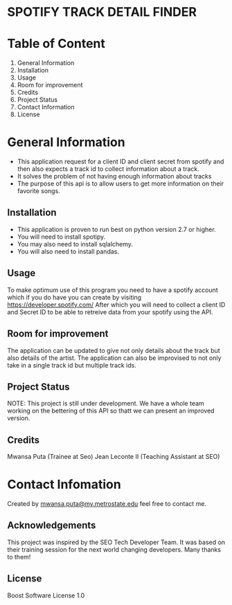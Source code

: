 # SPOTIFY TRACK DETAIL FINDER

# Table of Content
1. General Information
2. Installation
3. Usage
4. Room for improvement
5. Credits
6. Project Status
7. Contact Information
8. License

# General Information
* This application request for a client ID and client secret from spotify and then also expects a track id to collect information about a track.
* It solves the problem of not having enough information about tracks
* The purpose of this api is to allow users to get more information on their favorite songs.


## Installation
* This application is proven to run best  on python version 2.7 or higher.
* You will need to install spotipy.
* You may also need to install sqlalchemy.
* You will also need to install pandas.

## Usage
To make optimum use of this program you need to have a spotify account which if you do have you can create by visiting https://developer.spotify.com/
After which you will need to collect a client ID and Secret ID to be able to retreive data from your spotify using the API.

## Room for improvement
The application can be updated to give not only details about the track but also details of the artist.
The application can also be improvised to not only take in a single track id but multiple track ids.


## Project Status 
NOTE: This project is still under development. We have a whole team working on the bettering of this API so thatt we can present an improved version. 

## Credits
Mwansa Puta (Trainee at Seo) 
Jean Leconte II (Teaching Assistant at SEO)

# Contact Infomation
Created by mwansa.puta@my.metrostate.edu feel free to contact me.

## Acknowledgements 
This project was inspired by the SEO Tech Developer Team.
It was based on their training session for the next world changing developers.
Many thanks to them!

## License
Boost Software License 1.0
